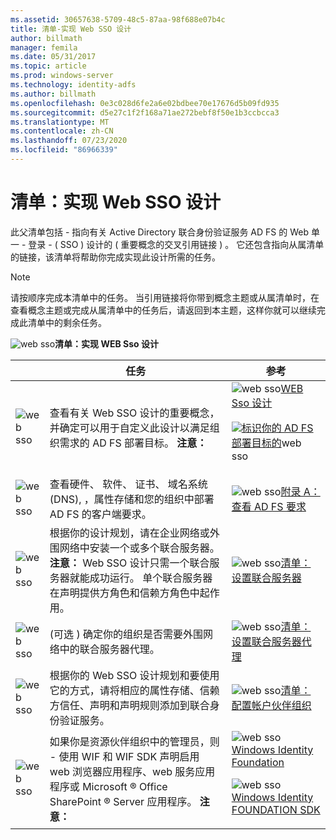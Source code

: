 ```yaml
---
ms.assetid: 30657638-5709-48c5-87aa-98f688e07b4c
title: 清单-实现 Web SSO 设计
author: billmath
manager: femila
ms.date: 05/31/2017
ms.topic: article
ms.prod: windows-server
ms.technology: identity-adfs
ms.author: billmath
ms.openlocfilehash: 0e3c028d6fe2a6e02bdbee70e17676d5b09fd935
ms.sourcegitcommit: d5e27c1f2f168a71ae272bebf8f50e1b3ccbcca3
ms.translationtype: MT
ms.contentlocale: zh-CN
ms.lasthandoff: 07/23/2020
ms.locfileid: "86966339"
---
```

# <a name="checklist-implementing-a-web-sso-design"></a>清单：实现 Web SSO 设计

此父清单包括 \- 指向有关 Active Directory 联合身份验证服务 AD FS 的 Web 单一 \- 登录 \- \( SSO \) 设计的 \( 重要概念的交叉引用链接 \) 。 它还包含指向从属清单的链接，该清单将帮助你完成实现此设计所需的任务。  
  
> [!NOTE]  
> 请按顺序完成本清单中的任务。 当引用链接将你带到概念主题或从属清单时，在查看概念主题或完成从属清单中的任务后，请返回到本主题，这样你就可以继续完成此清单中的剩余任务。  
  
![web sso](media/2b05dce3-938f-4168-9b8f-1f4398cbdb9b.gif)**清单：实现 WEB Sso 设计**  
  
||任务|参考|  
|-|--------|-------------|  
|![web sso](media/icon_checkboxo.gif)|查看有关 Web SSO 设计的重要概念，并确定可以用于自定义此设计以满足组织需求的 AD FS 部署目标。 **注意：**|![web sso](media/faa393df-4856-4431-9eda-4f4e5be72a90.gif)[WEB Sso 设计](/previous-versions/windows/it-pro/windows-server-2012-R2-and-2012/dd807033(v=ws.11))<p>![](media/faa393df-4856-4431-9eda-4f4e5be72a90.gif)[标识你的 AD FS 部署目标的](../design/identifying-your-ad-fs-deployment-goals.md)web sso|  
|![web sso](media/icon_checkboxo.gif)|查看硬件、 软件、 证书、 域名系统 \(DNS\), ，属性存储和您的组织中部署 AD FS 的客户端要求。|![web sso](media/faa393df-4856-4431-9eda-4f4e5be72a90.gif)[附录 A：查看 AD FS 要求](/previous-versions/windows/it-pro/windows-server-2012-R2-and-2012/ff678034(v=ws.11))|  
|![web sso](media/icon_checkboxo.gif)|根据你的设计规划，请在企业网络或外围网络中安装一个或多个联合服务器。 **注意：** Web SSO 设计只需一个联合服务器就能成功运行。 单个联合服务器在声明提供方角色和信赖方角色中起作用。|![web sso](media/bc6cea1a-1c6c-4124-8c8f-1df5adfe8c88.gif)[清单：设置联合服务器](Checklist--Setting-Up-a-Federation-Server.md)|  
|![web sso](media/icon_checkboxo.gif)|\(可选 \) 确定你的组织是否需要外围网络中的联合服务器代理。|![web sso](media/bc6cea1a-1c6c-4124-8c8f-1df5adfe8c88.gif)[清单：设置联合服务器代理](Checklist--Setting-Up-a-Federation-Server-Proxy.md)|  
|![web sso](media/icon_checkboxo.gif)|根据你的 Web SSO 设计规划和要使用它的方式，请将相应的属性存储、信赖方信任、声明和声明规则添加到联合身份验证服务。|![web sso](media/bc6cea1a-1c6c-4124-8c8f-1df5adfe8c88.gif)[清单：配置帐户伙伴组织](Checklist--Configuring-the-Account-Partner-Organization.md)|  
|![web sso](media/icon_checkboxo.gif)|如果你是资源伙伴组织中的管理员，则 \- 使用 WIF 和 WIF SDK 声明启用 web 浏览器应用程序、web 服务应用程序或 Microsoft &reg; Office SharePoint &reg; Server 应用程序。 **注意：**|![web sso](media/faa393df-4856-4431-9eda-4f4e5be72a90.gif)[Windows Identity Foundation](https://go.microsoft.com/fwlink/?LinkId=122266)<p>![web sso](media/faa393df-4856-4431-9eda-4f4e5be72a90.gif)[Windows Identity FOUNDATION SDK](https://go.microsoft.com/fwlink/?LinkId=122266)| 
